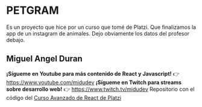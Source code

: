# PETGRAM

Es un proyecto que hice por un curso que tomé de Platzi. Que finalizamos la app de un instagram de animales.
Dejo obviamente los datos del profesor debajo.


## Miguel Angel Duran

**¡Sígueme en Youtube para más contenido de React y Javascript!** 👉 https://www.youtube.com/midudev
**¡Sígueme en Twitch para streams sobre desarrollo web!** 👉 https://www.twitch.tv/midudev
Repositorio con el código del [Curso Avanzado de React de Platzi](https://platzi.com/cursos/react-avanzado/)
